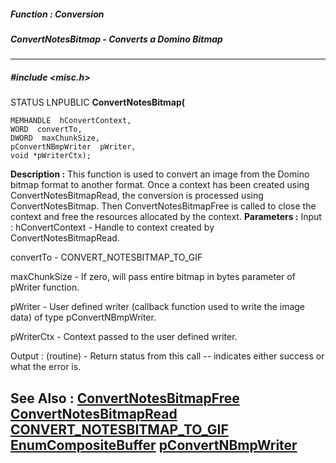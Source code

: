 ##### Function : Conversion
##### ConvertNotesBitmap - Converts a Domino Bitmap
---
##### #include <misc.h>
STATUS LNPUBLIC **ConvertNotesBitmap(**

	MEMHANDLE  hConvertContext,
	WORD  convertTo,
	DWORD  maxChunkSize,
	pConvertNBmpWriter  pWriter,
	void *pWriterCtx);
**Description :**
This function is used to convert an image from the Domino bitmap format to 
another format. Once a context has been created using ConvertNotesBitmapRead, 
the conversion is processed using ConvertNotesBitmap. Then 
ConvertNotesBitmapFree is called to close the context and free the resources 
allocated by the context.
**Parameters :**
Input :
hConvertContext  -  Handle to context created by ConvertNotesBitmapRead.

convertTo  -  CONVERT_NOTESBITMAP_TO_GIF

maxChunkSize  -  If zero, will pass entire bitmap in bytes parameter of pWriter function.

pWriter  -  User defined writer (callback function used to write the image data) of type pConvertNBmpWriter.

pWriterCtx  -  Context passed to the user defined writer.

Output :
(routine)  -  Return status from this call -- indicates either success or what the error is. 


**See Also :**
[ConvertNotesBitmapFree](D:/md_files/ConvertNotesBitmapFree.md)
[ConvertNotesBitmapRead](D:/md_files/ConvertNotesBitmapRead.md)
[CONVERT_NOTESBITMAP_TO_GIF](D:/md_files/CONVERT_NOTESBITMAP_TO_GIF.md)
[EnumCompositeBuffer](D:/md_files/EnumCompositeBuffer.md)
[pConvertNBmpWriter](D:/md_files/pConvertNBmpWriter.md)
---
